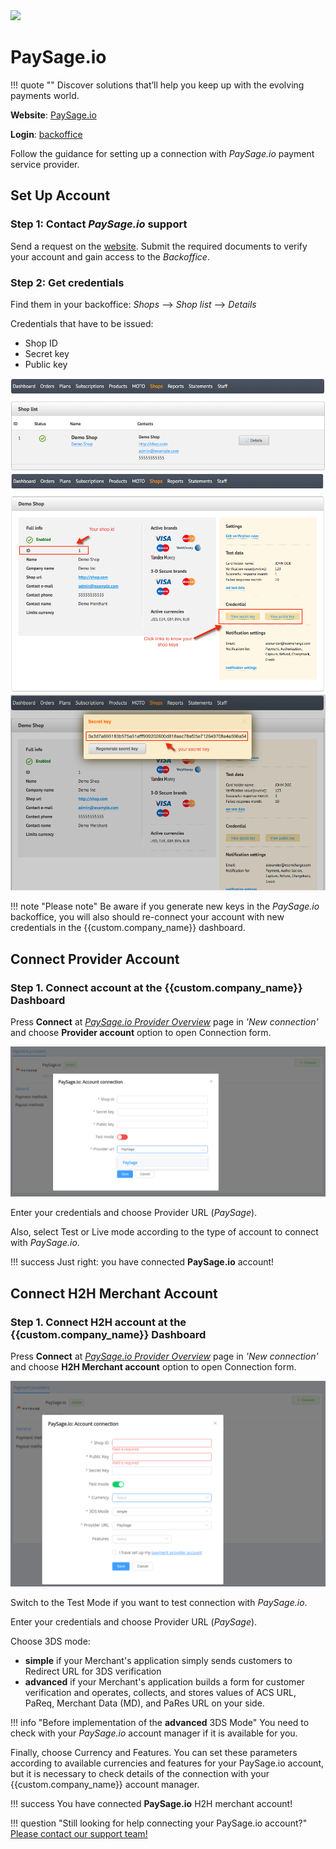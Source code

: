 <img src="https://static.openfintech.io/payment_providers/paysage/logo.png?w=400" width="400px" >

# PaySage.io

!!! quote ""
    Discover solutions that’ll help you keep up with the evolving payments world.

**Website**: [PaySage.io](https://paysage.io/)

**Login**: [backoffice](https://backoffice.paysage.io/)

Follow the guidance for setting up a connection with *PaySage.io* payment service provider.

## Set Up Account

### Step 1: Contact *PaySage.io* support

Send a request on the [website](https://paysage.io/get-started/). Submit the required documents to verify your account and gain access to the *Backoffice*.

### Step 2: Get credentials

Find them in your backoffice: *Shops* --> *Shop list* --> *Details*

Credentials that have to be issued:

* Shop ID
* Secret key
* Public key

![Shop list](images/shop-list.png)
![Details](images/shop-details.png)
![Secret key](images/secret-key.png)

!!! note "Please note"
    Be aware if you generate new keys in the *PaySage.io* backoffice, you will also should re-connect your account with new credentials in the {{custom.company_name}} dashboard.

## Connect Provider Account

### Step 1. Connect account at the {{custom.company_name}} Dashboard

Press **Connect** at [*PaySage.io Provider Overview*]({{custom.dashboard_base_url}}connect-directory/payment-providers/paysage/general) page in *'New connection'* and choose **Provider account** option to open Connection form.

![Connect](images/provider-account.png)

Enter your credentials and choose Provider URL (*PaySage*).

Also, select Test or Live mode according to the type of account to connect with *PaySage.io*.

!!! success
    Just right: you have connected **PaySage.io** account!

## Connect H2H Merchant Account

### Step 1. Connect H2H account at the {{custom.company_name}} Dashboard

Press **Connect** at [*PaySage.io Provider Overview*]({{custom.dashboard_base_url}}connect-directory/payment-providers/PaySage.io/general) page in *'New connection'* and choose **H2H Merchant account** option to open Connection form.

![Connect](images/h2h-merchant-account.png)

Switch to the Test Mode if you want to test connection with *PaySage.io*.

Enter your credentials and choose Provider URL (*PaySage*).

Choose 3DS mode:

* **simple** if your Merchant's application simply sends customers to Redirect URL for 3DS verification
* **advanced** if your Merchant's application builds a form for customer verification and operates, collects, and stores values of ACS URL, PaReq, Merchant Data (MD), and PaRes URL on your side.

!!! info "Before implementation of the **advanced** 3DS Mode"
    You need to check with your *PaySage.io* account manager if it is available for you.

Finally, choose Currency and Features. You can set these parameters according to available currencies and features for your PaySage.io account, but it is necessary to check details of the connection with your {{custom.company_name}} account manager.

!!! success
    You have connected **PaySage.io** H2H merchant account!

!!! question "Still looking for help connecting your PaySage.io account?"
    <!--email_off-->[Please contact our support team!](mailto:{{custom.support_email}})<!--/email_off-->
